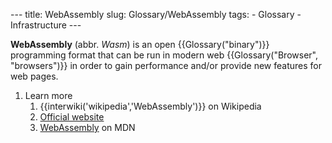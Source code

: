 --- title: WebAssembly slug: Glossary/WebAssembly tags: - Glossary - Infrastructure ---

**WebAssembly** (abbr. *Wasm*) is an open {{Glossary("binary")}} programming format that can be run in modern web {{Glossary("Browser", "browsers")}} in order to gain performance and/or provide new features for web pages.

1.  Learn more
    1.  {{interwiki('wikipedia','WebAssembly')}} on Wikipedia
    2.  [Official website](https://webassembly.org/)
    3.  [WebAssembly](/en-US/docs/WebAssembly) on MDN
